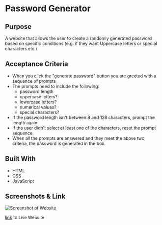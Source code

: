 # Password Generator

## Purpose
A website that allows the user to create a randomly generated password based on specific conditions (e.g. if they want Uppercase letters or special characters etc.)

## Acceptance Criteria
- When you click the "generate password" button you are greeted with a sequence of prompts
- The prompts need to include the following:
    - password length
    - uppercase letters?
    - lowercase letters?
    - numerical values?
    - special characters?
- If the password length isn't between 8 and 128 characters, prompt the length again.
- If the user didn't select at least one of the characters, reset the prompt sequence.
- When all the prompts are answered and they meet the above two criteria, the password is generated in the box.

## Built With
- HTML
- CSS
- JavaScript

## Screenshots & Link
![Screenshot of Website](../Develop/SS-password-generator.png)

[link](https://danielle-gan.github.io/password-generator/Develop/index.html) to Live Website
